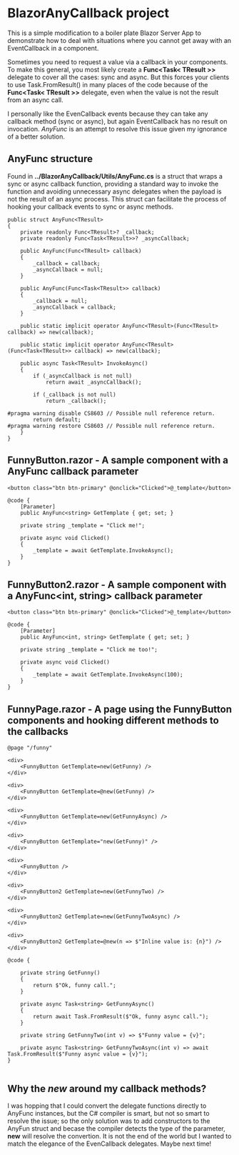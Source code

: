 # BlazorAnyCallback project

This is a simple modification to a boiler plate Blazor Server App to demonstrate how to deal with situations where you cannot get away with an EventCallback<T> in a component. 
  
Sometimes you need to request a value via a callback in your components. To make this general, you most likely create a **Func<Task< TResult >>** delegate to cover all the cases: sync and async. But this forces your clients to use Task.FromResult() in many places of the code because of the **Func<Task< TResult >>** delegate, even when the value is not the result from an async call. 

I personally like the EvenCallback events because they can take any callback method (sync or async), but again EventCallback has no result on invocation. _AnyFunc_ is an attempt to resolve this issue given my ignorance of a better solution.

## AnyFunc structure

Found in **../BlazorAnyCallback/Utils/AnyFunc.cs** is a struct that wraps a sync or async callback function, providing a standard way to invoke the function and avoiding unnecessary async delegates when the payload is not the result of an async process. This struct can facilitate the process of hooking your callback events to sync or async methods.
```
public struct AnyFunc<TResult>
{
    private readonly Func<TResult>? _callback;
    private readonly Func<Task<TResult>>? _asyncCallback;

    public AnyFunc(Func<TResult> callback)
    {
        _callback = callback;
        _asyncCallback = null;
    }

    public AnyFunc(Func<Task<TResult>> callback)
    {
        _callback = null;
        _asyncCallback = callback;
    }

    public static implicit operator AnyFunc<TResult>(Func<TResult> callback) => new(callback);

    public static implicit operator AnyFunc<TResult>(Func<Task<TResult>> callback) => new(callback);

    public async Task<TResult> InvokeAsync()
    {
        if (_asyncCallback is not null)
            return await _asyncCallback();

        if (_callback is not null)
            return _callback();

#pragma warning disable CS8603 // Possible null reference return.
        return default;
#pragma warning restore CS8603 // Possible null reference return.
    }
}
 ```
## FunnyButton.razor - A sample component with a AnyFunc<string> callback parameter
  
```
<button class="btn btn-primary" @onclick="Clicked">@_template</button>

@code {
    [Parameter]
    public AnyFunc<string> GetTemplate { get; set; }

    private string _template = "Click me!";

    private async void Clicked()
    {
        _template = await GetTemplate.InvokeAsync();
    }
}
```

## FunnyButton2.razor - A sample component with a AnyFunc<int, string> callback parameter
  
```
<button class="btn btn-primary" @onclick="Clicked">@_template</button>

@code {
    [Parameter]
    public AnyFunc<int, string> GetTemplate { get; set; }

    private string _template = "Click me too!";

    private async void Clicked()
    {
        _template = await GetTemplate.InvokeAsync(100);
    }
}
```
  
## FunnyPage.razor - A page using the FunnyButton components and hooking different methods to the callbacks
  
```
@page "/funny"

<div>
    <FunnyButton GetTemplate=new(GetFunny) />
</div>

<div>
    <FunnyButton GetTemplate=@new(GetFunny) />
</div>

<div>
    <FunnyButton GetTemplate=new(GetFunnyAsync) />
</div>

<div>
    <FunnyButton GetTemplate="new(GetFunny)" />
</div>

<div>
    <FunnyButton />
</div>

<div>
    <FunnyButton2 GetTemplate=new(GetFunnyTwo) />
</div>

<div>
    <FunnyButton2 GetTemplate=new(GetFunnyTwoAsync) />
</div>

<div>
    <FunnyButton2 GetTemplate=@new(n => $"Inline value is: {n}") />
</div>

@code {

    private string GetFunny()
    {
        return $"Ok, funny call.";
    }

    private async Task<string> GetFunnyAsync()
    {
        return await Task.FromResult($"Ok, funny async call.");
    }

    private string GetFunnyTwo(int v) => $"Funny value = {v}";

    private async Task<string> GetFunnyTwoAsync(int v) => await Task.FromResult($"Funny async value = {v}");
}
  
```
  
## Why the _new_ around my callback methods?

I was hopping that I could convert the delegate functions directly to AnyFunc instances, but the C# compiler is smart, but not so smart to resolve the issue; so the only solution was to add constructors to the AnyFun struct and becase the compiler detects the type of the parameter, **new** will resolve the convertion. It is not the end of the world but I wanted to match the elegance of the EvenCallback delegates. Maybe next time!
  

  
